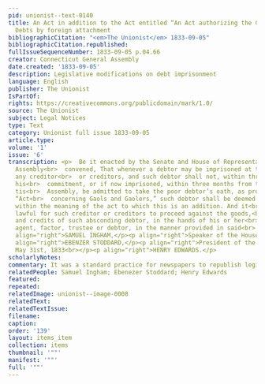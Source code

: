 ```yaml
---
pid: unionist--text-0140
title: An Act in addition to the Act entitled “An Act authorizing the Collection of
  Debts by foreign attachment
bibliographicCitation: "<em>The Unionist</em> 1833-09-05"
bibliographicCitation.republished: 
fullIssueSequenceNumber: 1833-09-05 p.04.66
creator: Connecticut General Assembly
date.created: '1833-09-05'
description: Legislative modifications on debt imprisonment
language: English
publisher: The Unionist
IsPartOf: 
rights: https://creativecommons.org/publicdomain/mark/1.0/
source: The Unionist
subject: Legal Notices
type: Text
category: Unionist full issue 1833-09-05
article.type: 
volume: '1'
issue: '6'
transcription: <p>  Be it enacted by the Senate and House of Representatives, in General
  Assembly<br>  convened, That whenever a debtor may be imprisoned at the suit of
  any creditor<br>  or creditors, and such debtor shall not, within three months from
  his<br>  commitment, or if now imprisoned, within three months from the rising of
  tis<br>  Assembly, be admitted to take the poor debtor’s oath, as provided by the
  “Act<br>  concerning Gaols and Gaolers,” such debtor shall be deemed an absconding<br>  debtor
  within the meaning of the act to which this is an addition. And it<br>  shall be
  lawful for such creditor or creditors to proceed against the goods,<br>  effects,
  and credits of such absconding debtor, in the hands of his or her<br>  attorney,
  agent, factor, trustee or debtor, in the manner provided in said<br>  act.<br></p><p
  align="right">SAMUEL INGHAM,</p><p align="right">Speaker of the House of Representatives.</p><p
  align="right">EBENZER STODDARD,</p><p align="right">President of the Senate.</p><p>  &nbsp;&nbsp;&nbsp;&nbsp;&nbsp;&nbsp;&nbsp;&nbsp;&nbsp;&nbsp;&nbsp;&nbsp;&nbsp;&nbsp;&nbsp;&nbsp;&nbsp;&nbsp;&nbsp;&nbsp;&nbsp;&nbsp;&nbsp;&nbsp;&nbsp;&nbsp;&nbsp;&nbsp;&nbsp;&nbsp;&nbsp;&nbsp;&nbsp;&nbsp;&nbsp;&nbsp;&nbsp;&nbsp;&nbsp;&nbsp;&nbsp;&nbsp;&nbsp;&nbsp;&nbsp;&nbsp;&nbsp;&nbsp;&nbsp;&nbsp;&nbsp;&nbsp;&nbsp;&nbsp;&nbsp;&nbsp;&nbsp;&nbsp;&nbsp;&nbsp;&nbsp;&nbsp;&nbsp;&nbsp;&nbsp;&nbsp;&nbsp;&nbsp;&nbsp;&nbsp;&nbsp;&nbsp;&nbsp;&nbsp;&nbsp;&nbsp;&nbsp;&nbsp;&nbsp;&nbsp;&nbsp;&nbsp;&nbsp;<br>  Approved,
  May 31st, 1833<br></p><p align="right">HENRY EDWARDS.</p>
scholarlyNotes: 
commentary: It was a standard practice for newspapers to republish legislative acts
relatedPeople: Samuel Ingham; Ebenezer Stoddard; Henry Edwards
featured: 
repeated: 
relatedImage: unionist--image-0008
relatedText: 
relatedTextIssue: 
filename: 
caption: 
order: '139'
layout: items_item
collection: items
thumbnail: '""'
manifest: '""'
full: '""'
---
```


